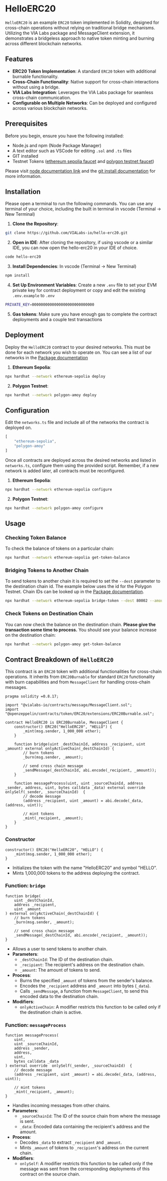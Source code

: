 # HelloERC20

`HelloERC20` is an example `ERC20` token implemented in Solidity, designed for cross-chain operations without relying on traditional bridge mechanisms. Utilizing the VIA Labs package and MessageClient extension, it demonstrates a bridgeless approach to native token minting and burning across different blockchain networks.

## Features

- **ERC20 Token Implementation**: A standard `ERC20` token with additional burnable functionality.
- **Cross-Chain Functionality**: Native support for cross-chain interactions without using a bridge.
- **VIA Labs Integration**: Leverages the VIA Labs package for seamless cross-chain communication.
- **Configurable on Multiple Networks**: Can be deployed and configured across various blockchain networks.

## Prerequisites

Before you begin, ensure you have the following installed:
- Node.js and npm (Node Package Manager)
- A text editor such as VSCode for editing `.sol` and `.ts` files
- GIT installed
- Testnet Tokens ([ethereum sepolia faucet](https://chainstack.com/sepolia-faucet/) and [polygon testnet faucet](https://faucet.polygon.technology/))

Please visit [node documentation link](https://docs.npmjs.com/downloading-and-installing-node-js-and-npm) and the [git install documentation](https://git-scm.com/book/en/v2/Getting-Started-Installing-Git) for more information.


## Installation

Please open a terminal to run the following commands. You can use any terminal of your choice, including the built in terminal in vscode (Terminal -> New Terminal)

1. **Clone the Repository**: 
```bash
git clone https://github.com/VIALabs-io/hello-erc20.git
```

2. **Open in IDE**: 
After cloning the repository, if using vscode or a similar IDE, you can now open the hello-erc20 in your IDE of choice.
```bash
code hello-erc20
```

3. **Install Dependencies**: 
In vscode (Terminal -> New Terminal)
```bash
npm install
```

4. **Set Up Environment Variables**:
Create a new `.env` file to set your EVM private key for contract deployment or copy and edit the existing `.env.example` to `.env`
```bash
PRIVATE_KEY=0000000000000000000000000000
```

5. **Gas tokens**:
Make sure you have enough gas to complete the contract deployments and a couple test transactions

## Deployment

Deploy the `HelloERC20` contract to your desired networks. This must be done for each network you wish to operate on. You can see a list of our networks in the [Package documentation](https://github.com/VIALabs-io/contracts?tab=readme-ov-file#testnets)

1. **Ethereum Sepolia**:
```bash
npx hardhat --network ethereum-sepolia deploy
```

2. **Polygon Testnet**:
```bash
npx hardhat --network polygon-amoy deploy
```

## Configuration

Edit the `networks.ts` file and include all of the networks the contract is deployed on.

```javascript
[
    "ethereum-sepolia",
    "polygon-amoy"
]
```

Once all contracts are deployed across the desired networks and listed in `networks.ts`, configure them using the provided script. Remember, if a new network is added later, all contracts must be reconfigured.

1. **Ethereum Sepolia**:
```bash
npx hardhat --network ethereum-sepolia configure
```

2. **Polygon Testnet**:
```bash
npx hardhat --network polygon-amoy configure
```

## Usage

### Checking Token Balance

To check the balance of tokens on a particular chain:

```bash
npx hardhat --network ethereum-sepolia get-token-balance
```

### Bridging Tokens to Another Chain

To send tokens to another chain it is required to set the `--dest` parameter to the destination chain id. The example below uses the id for the Polygon Testnet. Chain IDs can be looked up in the [Package documentation](https://github.com/VIALabs-io/contracts?tab=readme-ov-file#testnets).

```bash
npx hardhat --network ethereum-sepolia bridge-token --dest 80002 --amount 50
```

### Check Tokens on Destination Chain

You can now check the balance on the destination chain. **Please give the transaction some time to process.** You should see your balance increase on the destination chain:

```bash
npx hardhat --network polygon-amoy get-token-balance
```

## Contract Breakdown of `HelloERC20`

This contract is an `ERC20` token with additional functionalities for cross-chain operations. It inherits from `ERC20Burnable` for standard `ERC20` functionality with burn capabilities and from `MessageClient` for handling cross-chain messages.

```solidity
pragma solidity =0.8.17;

import "@vialabs-io/contracts/message/MessageClient.sol";
import "@openzeppelin/contracts/token/ERC20/extensions/ERC20Burnable.sol";

contract HelloERC20 is ERC20Burnable, MessageClient {
    constructor() ERC20("HelloERC20", "HELLO") {
        _mint(msg.sender, 1_000_000 ether);
    }

    function bridge(uint _destChainId, address _recipient, uint _amount) external onlyActiveChain(_destChainId) {
        // burn tokens
        _burn(msg.sender, _amount);

        // send cross chain message
        _sendMessage(_destChainId, abi.encode(_recipient, _amount));
    }

    function messageProcess(uint, uint _sourceChainId, address _sender, address, uint, bytes calldata _data) external override  onlySelf(_sender, _sourceChainId)  {
        // decode message
        (address _recipient, uint _amount) = abi.decode(_data, (address, uint));

        // mint tokens
        _mint(_recipient, _amount);
    }
}
```

### Constructor

```solidity
constructor() ERC20("HelloERC20", "HELLO") {
    _mint(msg.sender, 1_000_000 ether);
}
```

- Initializes the token with the name "HelloERC20" and symbol "HELLO".
- Mints 1,000,000 tokens to the address deploying the contract.

### Function: `bridge`

```solidity
function bridge(
    uint _destChainId, 
    address _recipient, 
    uint _amount
) external onlyActiveChain(_destChainId) {
    // burn tokens
    _burn(msg.sender, _amount);

    // send cross chain message
    _sendMessage(_destChainId, abi.encode(_recipient, _amount));
}
```

- Allows a user to send tokens to another chain.
- **Parameters**:
  - `_destChainId`: The ID of the destination chain.
  - `_recipient`: The recipient's address on the destination chain.
  - `_amount`: The amount of tokens to send.
- **Process**:
  - Burns the specified `_amount` of tokens from the sender's balance.
  - Encodes the `_recipient` address and `_amount` into bytes (`_data`).
  - Calls `_sendMessage`, a function from `MessageClient`, to send this encoded data to the destination chain.
- **Modifiers**:
  - `onlyActiveChain`: A modifier restricts this function to be called only if the destination chain is active.

### Function: `messageProcess`

```solidity
function messageProcess(
    uint, 
    uint _sourceChainId, 
    address _sender, 
    address, 
    uint, 
    bytes calldata _data
) external override  onlySelf(_sender, _sourceChainId)  {
    // decode message
    (address _recipient, uint _amount) = abi.decode(_data, (address, uint));

    // mint tokens
    _mint(_recipient, _amount);
}
```

- Handles incoming messages from other chains.
- **Parameters**:
  - `_sourceChainId`: The ID of the source chain from where the message is sent.
  - `_data`: Encoded data containing the recipient's address and the amount.
- **Process**:
  - Decodes `_data` to extract `_recipient` and `_amount`.
  - Mints `_amount` of tokens to `_recipient`'s address on the current chain.
- **Modifiers**:
  - `onlySelf`: A modifier restricts this function to be called only if the message was sent from the corresponding deployments of this contract on the source chain.
